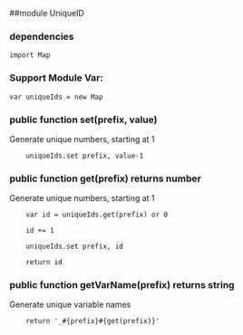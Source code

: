##module UniqueID

### dependencies

    import Map

### Support Module Var:

    var uniqueIds = new Map

### public function set(prefix, value)
Generate unique numbers, starting at 1

        uniqueIds.set prefix, value-1

### public function get(prefix) returns number
Generate unique numbers, starting at 1

        var id = uniqueIds.get(prefix) or 0

        id += 1

        uniqueIds.set prefix, id

        return id

### public function getVarName(prefix) returns string
Generate unique variable names

        return '_#{prefix}#{get(prefix)}'

